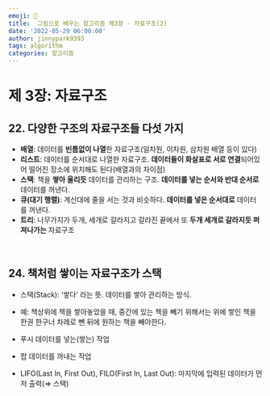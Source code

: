 ```yaml
---
emoji: 🤖
title:  그림으로 배우는 알고리즘 제3장 - 자료구조(2)
date: '2022-05-29 06:00:00'
author: jinnypark9393
tags: algorithm
categories: 알고리즘
---
```


# 제 3장: 자료구조

## 22. 다양한 구조의 자료구조들 다섯 가지

- **배열**: 데이터를 **빈틈없이 나열**한 자료구조(일차원, 이차원, 삼차원 배열 등이 있다)
- **리스트**: 데이터를 순서대로 나열한 자료구조. **데이터들이 화살표로 서로 연결**되어있어 떨어진 장소에 위치해도 된다(배열과의 차이점)
- **스택**: 책을 **쌓아 올리듯** 데이터를 관리하는 구조. **데이터를 넣는 순서와 반대 순서로** 데이터를 꺼낸다.
- **큐(대기 행렬)**: 계산대에 줄을 서는 것과 비슷하다. **데이터를 넣은 순서대로** 데이터를 꺼낸다.
- **트리**: 나무가지가 두개, 세개로 갈라지고 갈라진 끝에서 또 **두개 세개로 갈라지듯 퍼져나가는** 자료구조

<br/>

## 24. 책처럼 쌓이는 자료구조가 스택

- 스택(Stack): ‘쌓다’ 라는 뜻. 데이터를 쌓아 관리하는 방식.
- 예: 책상위에 책을 쌓아놓았을 때, 중간에 있는 책을 빼기 위해서는 위에 쌓인 책을 한권 한구너 차례로 뺀 뒤에 원하는 책을 빼야한다.
- 푸시 데이터를 넣는(쌓는) 작업
- 팝 데이터를 꺼내는 작업

- LIFO(Last In, First Out), FILO(First In, Last Out): 마지막에 입력된 데이터가 먼저 출력(⇒ 스택)
  
<br/><br/>